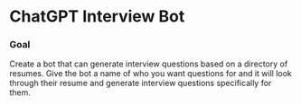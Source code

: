 # ChatGPT Interview Bot

### Goal

Create a bot that can generate interview questions based on a directory of resumes.
Give the bot a name of who you want questions for and it will look through their
resume and generate interview questions specifically for them.
